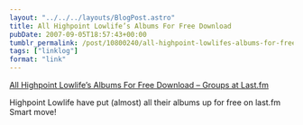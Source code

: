 ```yaml
---
layout: "../../../layouts/BlogPost.astro"
title: All Highpoint Lowlife’s Albums For Free Download
pubDate: 2007-09-05T18:57:43+00:00
tumblr_permalink: /post/10800240/all-highpoint-lowlifes-albums-for-free-download
tags: ["linklog"]
format: "link"
---
```


[All Highpoint Lowlife’s Albums For Free Download – Groups at Last.fm][1]

Highpoint Lowlife have put (almost) all their albums up for free on last.fm Smart move!

[1]: http://www.last.fm/group/Highpoint+Lowlife/forum/22675/_/323361
